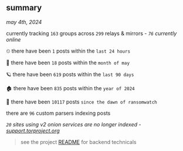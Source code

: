 
## summary
_may 4th, 2024_

currently tracking `163` groups across `299` relays & mirrors - _`76` currently online_

⏲ there have been `1` posts within the `last 24 hours`

🦈 there have been `18` posts within the `month of may`

🪐 there have been `619` posts within the `last 90 days`

🏚 there have been `835` posts within the `year of 2024`

🦕 there have been `10117` posts `since the dawn of ransomwatch`

there are `96` custom parsers indexing posts

_`20` sites using v2 onion services are no longer indexed - [support.torproject.org](https://support.torproject.org/onionservices/v2-deprecation/)_

> see the project [README](https://github.com/joshhighet/ransomwatch#ransomwatch--) for backend technicals
